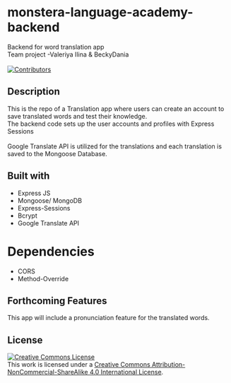# monstera-language-academy-backend
Backend for word translation app
<br>Team project -Valeriya Ilina &amp; BeckyDania</br>
<br>[![Contributors][contributors-shield]][contributors-url]</br>

## Description
This is the repo of a Translation app where users can create an account to save translated words and test their knowledge.
<br>The backend code sets up the user accounts and profiles with Express Sessions</br>
<br>Google Translate API is utilized for the translations and each translation is saved to the Mongoose Database.

## Built with
* Express JS
* Mongoose/ MongoDB
* Express-Sessions
* Bcrypt
* Google Translate API

# Dependencies
* CORS
* Method-Override

## Forthcoming Features
This app will include a pronunciation feature for the translated words.

[contributors-shield]: https://img.shields.io/badge/Contributores-2-green.svg
[contributors-url]: https://github.com/BeckyDania/monstera-language-academy-backend/graphs/contributors

## License
<a rel="license" href="http://creativecommons.org/licenses/by-nc-sa/4.0/"><img alt="Creative Commons License" style="border-width:0" src="https://i.creativecommons.org/l/by-nc-sa/4.0/88x31.png" /></a><br />This work is licensed under a <a rel="license" href="http://creativecommons.org/licenses/by-nc-sa/4.0/">Creative Commons Attribution-NonCommercial-ShareAlike 4.0 International License</a>.
